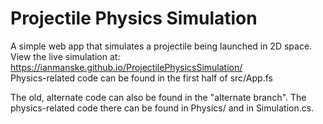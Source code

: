 # Projectile Physics Simulation

A simple web app that simulates a projectile being launched in 2D space. <br/>
View the live simulation at: https://ianmanske.github.io/ProjectilePhysicsSimulation/ <br/>
Physics-related code can be found in the first half of src/App.fs

The old, alternate code can also be found in the "alternate branch".
The physics-related code there can be found in Physics/ and in Simulation.cs.

